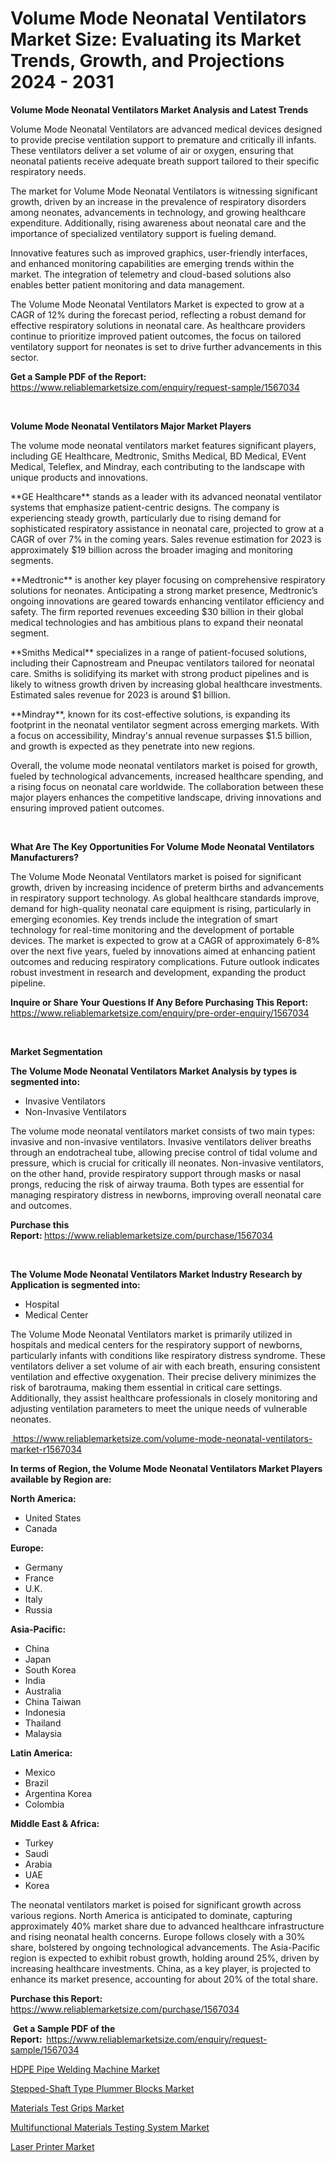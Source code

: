 <p><h1>Volume Mode Neonatal Ventilators Market Size: Evaluating its Market Trends, Growth, and Projections 2024 - 2031</h1></p><p><strong>Volume Mode Neonatal Ventilators Market Analysis and Latest Trends</strong></p>
<p><p>Volume Mode Neonatal Ventilators are advanced medical devices designed to provide precise ventilation support to premature and critically ill infants. These ventilators deliver a set volume of air or oxygen, ensuring that neonatal patients receive adequate breath support tailored to their specific respiratory needs. </p><p>The market for Volume Mode Neonatal Ventilators is witnessing significant growth, driven by an increase in the prevalence of respiratory disorders among neonates, advancements in technology, and growing healthcare expenditure. Additionally, rising awareness about neonatal care and the importance of specialized ventilatory support is fueling demand. </p><p>Innovative features such as improved graphics, user-friendly interfaces, and enhanced monitoring capabilities are emerging trends within the market. The integration of telemetry and cloud-based solutions also enables better patient monitoring and data management. </p><p>The Volume Mode Neonatal Ventilators Market is expected to grow at a CAGR of 12% during the forecast period, reflecting a robust demand for effective respiratory solutions in neonatal care. As healthcare providers continue to prioritize improved patient outcomes, the focus on tailored ventilatory support for neonates is set to drive further advancements in this sector.</p></p>
<p><strong>Get a Sample PDF of the Report:&nbsp;</strong> <a href="https://www.reliablemarketsize.com/enquiry/request-sample/1567034">https://www.reliablemarketsize.com/enquiry/request-sample/1567034</a></p>
<p>&nbsp;</p>
<p><strong>Volume Mode Neonatal Ventilators Major Market Players</strong></p>
<p><p>The volume mode neonatal ventilators market features significant players, including GE Healthcare, Medtronic, Smiths Medical, BD Medical, EVent Medical, Teleflex, and Mindray, each contributing to the landscape with unique products and innovations.</p><p>**GE Healthcare** stands as a leader with its advanced neonatal ventilator systems that emphasize patient-centric designs. The company is experiencing steady growth, particularly due to rising demand for sophisticated respiratory assistance in neonatal care, projected to grow at a CAGR of over 7% in the coming years. Sales revenue estimation for 2023 is approximately $19 billion across the broader imaging and monitoring segments.</p><p>**Medtronic** is another key player focusing on comprehensive respiratory solutions for neonates. Anticipating a strong market presence, Medtronic’s ongoing innovations are geared towards enhancing ventilator efficiency and safety. The firm reported revenues exceeding $30 billion in their global medical technologies and has ambitious plans to expand their neonatal segment.</p><p>**Smiths Medical** specializes in a range of patient-focused solutions, including their Capnostream and Pneupac ventilators tailored for neonatal care. Smiths is solidifying its market with strong product pipelines and is likely to witness growth driven by increasing global healthcare investments. Estimated sales revenue for 2023 is around $1 billion.</p><p>**Mindray**, known for its cost-effective solutions, is expanding its footprint in the neonatal ventilator segment across emerging markets. With a focus on accessibility, Mindray's annual revenue surpasses $1.5 billion, and growth is expected as they penetrate into new regions.</p><p>Overall, the volume mode neonatal ventilators market is poised for growth, fueled by technological advancements, increased healthcare spending, and a rising focus on neonatal care worldwide. The collaboration between these major players enhances the competitive landscape, driving innovations and ensuring improved patient outcomes.</p></p>
<p>&nbsp;</p>
<p><strong>What Are The Key Opportunities For Volume Mode Neonatal Ventilators Manufacturers?</strong></p>
<p><p>The Volume Mode Neonatal Ventilators market is poised for significant growth, driven by increasing incidence of preterm births and advancements in respiratory support technology. As global healthcare standards improve, demand for high-quality neonatal care equipment is rising, particularly in emerging economies. Key trends include the integration of smart technology for real-time monitoring and the development of portable devices. The market is expected to grow at a CAGR of approximately 6-8% over the next five years, fueled by innovations aimed at enhancing patient outcomes and reducing respiratory complications. Future outlook indicates robust investment in research and development, expanding the product pipeline.</p></p>
<p><strong>Inquire or Share Your Questions If Any Before Purchasing This Report:</strong> <a href="https://www.reliablemarketsize.com/enquiry/pre-order-enquiry/1567034">https://www.reliablemarketsize.com/enquiry/pre-order-enquiry/1567034</a></p>
<p>&nbsp;</p>
<p><strong>Market Segmentation</strong></p>
<p><strong>The Volume Mode Neonatal Ventilators Market Analysis by types is segmented into:</strong></p>
<p><ul><li>Invasive Ventilators</li><li>Non-Invasive Ventilators</li></ul></p>
<p><p>The volume mode neonatal ventilators market consists of two main types: invasive and non-invasive ventilators. Invasive ventilators deliver breaths through an endotracheal tube, allowing precise control of tidal volume and pressure, which is crucial for critically ill neonates. Non-invasive ventilators, on the other hand, provide respiratory support through masks or nasal prongs, reducing the risk of airway trauma. Both types are essential for managing respiratory distress in newborns, improving overall neonatal care and outcomes.</p></p>
<p><strong>Purchase this Report:&nbsp;</strong><a href="https://www.reliablemarketsize.com/purchase/1567034">https://www.reliablemarketsize.com/purchase/1567034</a></p>
<p>&nbsp;</p>
<p><strong>The Volume Mode Neonatal Ventilators Market Industry Research by Application is segmented into:</strong></p>
<p><ul><li>Hospital</li><li>Medical Center</li></ul></p>
<p><p>The Volume Mode Neonatal Ventilators market is primarily utilized in hospitals and medical centers for the respiratory support of newborns, particularly infants with conditions like respiratory distress syndrome. These ventilators deliver a set volume of air with each breath, ensuring consistent ventilation and effective oxygenation. Their precise delivery minimizes the risk of barotrauma, making them essential in critical care settings. Additionally, they assist healthcare professionals in closely monitoring and adjusting ventilation parameters to meet the unique needs of vulnerable neonates.</p></p>
<p><a href="https://www.reliablemarketsize.com/volume-mode-neonatal-ventilators-market-r1567034">&nbsp;https://www.reliablemarketsize.com/volume-mode-neonatal-ventilators-market-r1567034</a></p>
<p><strong>In terms of Region, the Volume Mode Neonatal Ventilators Market Players available by Region are:</strong></p>
<p>
    <p> <strong> North America: </strong>
        <ul>
            <li>United States</li>
            <li>Canada</li>
        </ul>
        </p> 
    <p> <strong> Europe: </strong>
        <ul>
            <li>Germany</li>
            <li>France</li>
            <li>U.K.</li>
            <li>Italy</li>
            <li>Russia</li>
        </ul>
        </p> 
    <p> <strong> Asia-Pacific: </strong>
        <ul>
            <li>China</li>
            <li>Japan</li>
            <li>South Korea</li>
            <li>India</li>
            <li>Australia</li>
            <li>China Taiwan</li>
            <li>Indonesia</li>
            <li>Thailand</li>
            <li>Malaysia</li>
        </ul>
        </p> 
    <p> <strong> Latin America: </strong>
        <ul>
            <li>Mexico</li>
            <li>Brazil</li>
            <li>Argentina Korea</li>
            <li>Colombia</li>
        </ul>
        </p> 
    <p> <strong> Middle East & Africa: </strong>
        <ul>
            <li>Turkey</li>
            <li>Saudi</li>
            <li>Arabia</li>
            <li>UAE</li>
            <li>Korea</li>
        </ul>
    </p>
    </p>
<p><p>The neonatal ventilators market is poised for significant growth across various regions. North America is anticipated to dominate, capturing approximately 40% market share due to advanced healthcare infrastructure and rising neonatal health concerns. Europe follows closely with a 30% share, bolstered by ongoing technological advancements. The Asia-Pacific region is expected to exhibit robust growth, holding around 25%, driven by increasing healthcare investments. China, as a key player, is projected to enhance its market presence, accounting for about 20% of the total share.</p></p>
<p><strong>Purchase this Report: </strong><a href="https://www.reliablemarketsize.com/purchase/1567034">https://www.reliablemarketsize.com/purchase/1567034</a></p>
<p>&nbsp;<strong>Get a Sample PDF of the Report:&nbsp;&nbsp;</strong><a href="https://www.reliablemarketsize.com/enquiry/request-sample/1567034">https://www.reliablemarketsize.com/enquiry/request-sample/1567034</a></p>
<p><strong></strong></p>
<p><p><a href="https://www.linkedin.com/pulse/hdpe-pipe-welding-machine-market-size-growth-trends-statistics-vkkff?trackingId=vY4MoePERZCLQue3pUkEYg%3D%3D">HDPE Pipe Welding Machine Market</a></p><p><a href="https://issuu.com/reportprime-2/docs/stepped-shaft-type-plummer-blocks-m_cd20a4d96f1eb5">Stepped-Shaft Type Plummer Blocks Market</a></p><p><a href="https://medium.com/@samwright606679/global-materials-test-grips-market-share-and-growth-opportunities-and-market-size-growing-with-a-afa692319cf7">Materials Test Grips Market</a></p><p><a href="https://medium.com/@samwright606679/multifunctional-materials-testing-system-market-share-size-trends-industry-analysis-report-by-8cbea8b22d9e">Multifunctional Materials Testing System Market</a></p><p><a href="https://www.linkedin.com/pulse/emerging-opportunities-challenges-global-laser-printer-market-kunee?trackingId=CEl7Ng%2FyRROMdVDhG86oNw%3D%3D">Laser Printer Market</a></p></p>